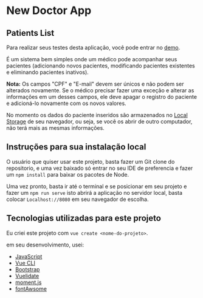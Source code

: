 # New Doctor App
## Patients List

Para realizar seus testes desta aplicação, você pode entrar no [demo](https://luismgil.github.io/PatientsList-vue).

É um sistema bem simples onde um médico pode acompanhar seus pacientes (adicionando novos pacientes, modificando pacientes existentes e eliminando pacientes inativos).

**Nota:** Os campos "CPF" e "E-mail" devem ser únicos e não podem ser alterados novamente. Se o médico precisar fazer uma exceção e alterar as informações em um desses campos, ele deve apagar o registro do paciente e adicioná-lo novamente com os novos valores.

No momento os dados do paciente inseridos são armazenados no [Local Storage](https://developer.mozilla.org/pt-BR/docs/Web/API/Window/localStorage) de seu navegador, ou seja, se você os abrir de outro computador, não terá mais as mesmas informações.

## Instruções para sua instalação local

O usuário que quiser usar este projeto, basta fazer um Git clone do repositorio, e uma vez baixado só entrar no seu IDE de preferencia e fazer um `npm install` para baixar os pacotes de Node.

Uma vez pronto, basta ir até o terminal e se posicionar em seu projeto e fazer um `npm run serve` isto abrirá a aplicação no servidor local, basta colocar `Localhost://8080` em seu navegador de escolha.

## Tecnologias utilizadas para este projeto

Eu criei este projeto com `vue create <nome-do-projeto>`.

em seu desenvolvimento, usei:
- [JavaScript](https://www.javascript.com/)
- [Vue CLI](https://cli.vuejs.org/)
- [Bootstrap](https://getbootstrap.com/docs/5.0/getting-started/introduction/)
- [Vuelidate](https://vuelidate.js.org/)
- [moment.js](https://momentjs.com/)
- [fontAwsome](https://fontawesome.com/icons)


